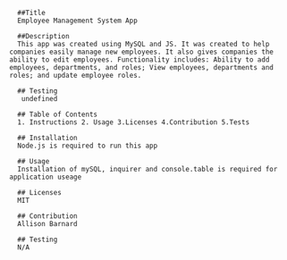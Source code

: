 

      ##Title 
      Employee Management System App
      
      ##Description 
      This app was created using MySQL and JS. It was created to help companies easily manage new employees. It also gives companies the ability to edit employees. Functionality includes: Ability to add employees, departments, and roles; View employees, departments and roles; and update employee roles. 

      ## Testing
       undefined

      ## Table of Contents 
      1. Instructions 2. Usage 3.Licenses 4.Contribution 5.Tests

      ## Installation
      Node.js is required to run this app      

      ## Usage 
      Installation of mySQL, inquirer and console.table is required for application useage

      ## Licenses 
      MIT

      ## Contribution 
      Allison Barnard

      ## Testing 
      N/A
      